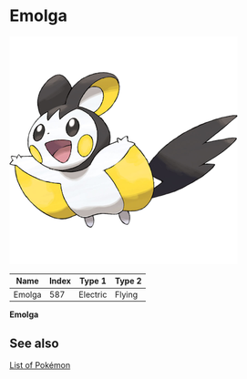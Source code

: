 # Emolga


![Emolga](images/587.png)

| **Name** | **Index** | **Type 1** | **Type 2** |
|----|----|----|----|
| Emolga | 587 | Electric | Flying  |

**Emolga** 

## See also

[List of Pokémon](../pokemon.md)
